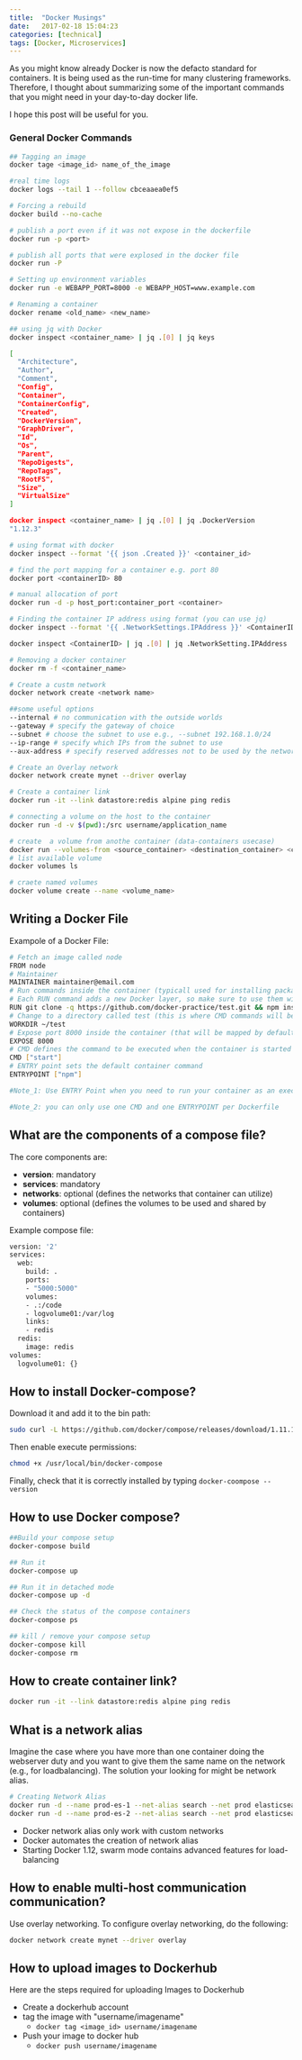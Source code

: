 ```yaml
---
title:  "Docker Musings"
date:   2017-02-18 15:04:23
categories: [technical]
tags: [Docker, Microservices]
---
```



As you might know already Docker is now the defacto standard for containers. It is being used as the run-time for many clustering frameworks. Therefore, I thought about summarizing some of the important commands that you might need in your day-to-day docker life.

I hope this post will be useful for you.


### General Docker Commands
```bash
## Tagging an image
docker tage <image_id> name_of_the_image

#real time logs
docker logs --tail 1 --follow cbceaaea0ef5

# Forcing a rebuild
docker build --no-cache

# publish a port even if it was not expose in the dockerfile
docker run -p <port>

# publish all ports that were explosed in the docker file
docker run -P

# Setting up environment variables
docker run -e WEBAPP_PORT=8000 -e WEBAPP_HOST=www.example.com

# Renaming a container
docker rename <old_name> <new_name>

## using jq with Docker
docker inspect <container_name> | jq .[0] | jq keys

[
  "Architecture",
  "Author",
  "Comment",
  "Config",
  "Container",
  "ContainerConfig",
  "Created",
  "DockerVersion",
  "GraphDriver",
  "Id",
  "Os",
  "Parent",
  "RepoDigests",
  "RepoTags",
  "RootFS",
  "Size",
  "VirtualSize"
]

docker inspect <container_name> | jq .[0] | jq .DockerVersion
"1.12.3"

# using format with docker
docker inspect --format '{{ json .Created }}' <container_id>

# find the port mapping for a container e.g. port 80
docker port <containerID> 80

# manual allocation of port
docker run -d -p host_port:container_port <container>

# Finding the container IP address using format (you can use jq)
docker inspect --format '{{ .NetworkSettings.IPAddress }}' <ContainerID>

docker inspect <ContainerID> | jq .[0] | jq .NetworkSetting.IPAddress

# Removing a docker container
docker rm -f <container_name>

# Create a custm network
docker network create <network name>

##some useful options
--internal # no communication with the outside worlds
--gateway # specify the gateway of choice
--subnet # choose the subnet to use e.g., --subnet 192.168.1.0/24
--ip-range # specify which IPs from the subnet to use
--aux-address # specify reserved addresses not to be used by the network

# Create an Overlay network
docker network create mynet --driver overlay

# Create a container link
docker run -it --link datastore:redis alpine ping redis

# connecting a volume on the host to the container
docker run -d -v $(pwd):/src username/application_name

# create  a volume from anothe container (data-containers usecase)
docker run --volumes-from <source_container> <destination_container> <commands>
# list available volume
docker volumes ls

# craete named volumes
docker volume create --name <volume_name>

```

## Writing a Docker File
Exampole of a Docker File:

```bash
# Fetch an image called node
FROM node
# Maintainer
MAINTAINER maintainer@email.com
# Run commands inside the container (typicall used for installing packages)
# Each RUN command adds a new Docker layer, so make sure to use them wisely (use RUN Command1 && Command2 && .. CommandN to save layers and storage)
RUN git clone -q https://github.com/docker-practice/test.git && npm install > /dev/null
# Change to a directory called test (this is where CMD commands will be executed )
WORKDIR ~/test
# Expose port 8000 inside the container (that will be mapped by default to another host port)
EXPOSE 8000
# CMD defines the command to be executed when the container is started
CMD ["start"]
# ENTRY point sets the default container command
ENTRYPOINT ["npm"]

#Note_1: Use ENTRY Point when you need to run your container as an executable and use CMD to provide arguments to ENTRYPOINT commands.

#Note_2: you can only use one CMD and one ENTRYPOINT per Dockerfile
```

## What are the components of a compose file?

The core components are:

- **version**: mandatory
- **services**: mandatory
- **networks**: optional (defines the networks that container can utilize)
- **volumes**: optional (defines the volumes to be used and shared by containers)

Example compose file:

```bash
version: '2'
services:
  web:
    build: .
    ports:
    - "5000:5000"
    volumes:
    - .:/code
    - logvolume01:/var/log
    links:
    - redis
  redis:
    image: redis
volumes:
  logvolume01: {}
```

## How to install Docker-compose?

Download it and add it to the bin path:

```bash
sudo curl -L https://github.com/docker/compose/releases/download/1.11.1/docker-compose-`uname -s`-`uname -m` > /usr/local/bin/docker-compose
```

Then enable execute permissions:

```bash
chmod +x /usr/local/bin/docker-compose

```

Finally, check that it is correctly installed by typing ```docker-coompose --version```

## How to use Docker compose?

```bash
##Build your compose setup
docker-compose build

## Run it
docker-compose up

## Run it in detached mode
docker-compose up -d

## Check the status of the compose containers
docker-compose ps

## kill / remove your compose setup
docker-compose kill
docker-compose rm
```

## How to create container link?

```bash
docker run -it --link datastore:redis alpine ping redis
```

## What is a network alias
Imagine the case where you have more than one container doing the webserver duty and you want to give them the same name on the network (e.g., for loadbalancing). The solution your looking for might be network alias.

```bash
# Creating Network Alias
docker run -d --name prod-es-1 --net-alias search --net prod elasticsearch
docker run -d --name prod-es-2 --net-alias search --net prod elasticsearch

```

- Docker network alias only work with custom networks
- Docker automates the creation of network alias
- Starting Docker 1.12, swarm mode contains advanced features for load-balancing

## How to enable multi-host communication communication?

Use overlay networking. To configure overlay networking, do the following:

```bash
docker network create mynet --driver overlay
```

## How to upload images to Dockerhub

Here are the steps required for uploading Images to Dockerhub

- Create a dockerhub account
- tag the image with "username/imagename"
  - ```docker tag <image_id> username/imagename```
- Push your image to docker hub
  - ```docker push username/imagename```
